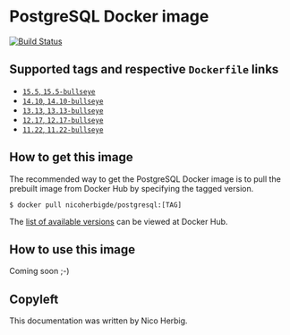 # PostgreSQL Docker image

[![Build Status](https://github.com/nicoherbigio/docker-postgresql/actions/workflows/build-docker-images.yml/badge.svg)](https://github.com/nicoherbigio/docker-postgresql/actions/workflows/build-docker-images.yml)

## Supported tags and respective `Dockerfile` links

 * [`15.5`, `15.5-bullseye`](https://github.com/nicoherbigio/docker-postgresql/blob/main/15.5/debian/default/Dockerfile)
 * [`14.10`, `14.10-bullseye`](https://github.com/nicoherbigio/docker-postgresql/blob/main/14.10/debian/default/Dockerfile)
 * [`13.13`, `13.13-bullseye`](https://github.com/nicoherbigio/docker-postgresql/blob/main/13.13/debian/default/Dockerfile)
 * [`12.17`, `12.17-bullseye`](https://github.com/nicoherbigio/docker-postgresql/blob/main/12.17/debian/default/Dockerfile)
 * [`11.22`, `11.22-bullseye`](https://github.com/nicoherbigio/docker-postgresql/blob/main/11.22/debian/default/Dockerfile)

## How to get this image

The recommended way to get the PostgreSQL Docker image is to pull the prebuilt image from Docker Hub by specifying the tagged version.

```console
$ docker pull nicoherbigde/postgresql:[TAG]
```

The [list of available versions](https://hub.docker.com/r/nicoherbigde/postgresql/tags) can be viewed at Docker Hub.

## How to use this image

Coming soon ;-)

## Copyleft

This documentation was written by Nico Herbig.

